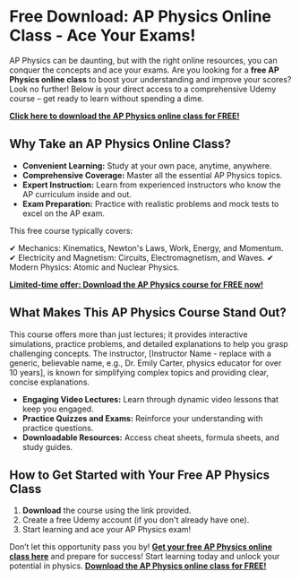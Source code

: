 # Free Download: AP Physics Online Class - Ace Your Exams!

AP Physics can be daunting, but with the right online resources, you can conquer the concepts and ace your exams. Are you looking for a **free AP Physics online class** to boost your understanding and improve your scores? Look no further! Below is your direct access to a comprehensive Udemy course – get ready to learn without spending a dime.

[**Click here to download the AP Physics online class for FREE!**](https://udemywork.com/ap-physics-online-class)

## Why Take an AP Physics Online Class?

*   **Convenient Learning:** Study at your own pace, anytime, anywhere.
*   **Comprehensive Coverage:** Master all the essential AP Physics topics.
*   **Expert Instruction:** Learn from experienced instructors who know the AP curriculum inside and out.
*   **Exam Preparation:** Practice with realistic problems and mock tests to excel on the AP exam.

This free course typically covers:

✔ Mechanics: Kinematics, Newton's Laws, Work, Energy, and Momentum.
✔ Electricity and Magnetism: Circuits, Electromagnetism, and Waves.
✔ Modern Physics: Atomic and Nuclear Physics.

[**Limited-time offer: Download the AP Physics course for FREE now!**](https://udemywork.com/ap-physics-online-class)

## What Makes This AP Physics Course Stand Out?

This course offers more than just lectures; it provides interactive simulations, practice problems, and detailed explanations to help you grasp challenging concepts. The instructor, [Instructor Name - replace with a generic, believable name, e.g., Dr. Emily Carter, physics educator for over 10 years], is known for simplifying complex topics and providing clear, concise explanations.

*   **Engaging Video Lectures:** Learn through dynamic video lessons that keep you engaged.
*   **Practice Quizzes and Exams:** Reinforce your understanding with practice questions.
*   **Downloadable Resources:** Access cheat sheets, formula sheets, and study guides.

## How to Get Started with Your Free AP Physics Class

1.  **Download** the course using the link provided.
2.  Create a free Udemy account (if you don't already have one).
3.  Start learning and ace your AP Physics exam!

Don’t let this opportunity pass you by! **[Get your free AP Physics online class here](https://udemywork.com/ap-physics-online-class)** and prepare for success! Start learning today and unlock your potential in physics. [**Download the AP Physics online class for FREE!**](https://udemywork.com/ap-physics-online-class)
